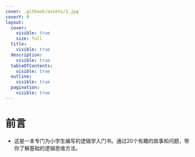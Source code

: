 ```yaml
---
cover: .gitbook/assets/1.jpg
coverY: 0
layout:
  cover:
    visible: true
    size: full
  title:
    visible: true
  description:
    visible: true
  tableOfContents:
    visible: true
  outline:
    visible: true
  pagination:
    visible: true
---
```


# 前言

* 这是一本专门为小学生编写的逻辑学入门书。通过20个有趣的故事和问题，带你了解基础的逻辑思维方法。
